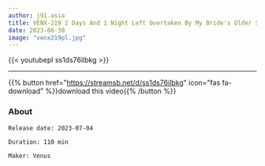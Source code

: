 ```yaml
---
author: j91.asia
title: VENX-219 2 Days And 1 Night Left Overtaken By My Bride's Older Sister Who Suddenly Invaded
date: 2023-06-30
image: "venx219pl.jpg"
---
```



{{< youtubepl ss1ds76ilbkg >}}
___

{{% button href="https://streamsb.net/d/ss1ds76ilbkg" icon="fas fa-download" %}}download this video{{% /button %}}
### About

`Release date: 2023-07-04`

`Duration: 110 min`

`Maker:	Venus`